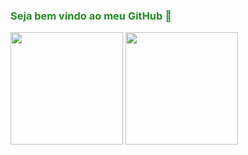 ### <font color=#228B22> Seja bem vindo ao meu GitHub 👋</font>

<!--
**IgorMartSan/IgorMartSan** is a ✨ _special_ ✨ repository because its `README.md` (this file) appears on your GitHub profile.

Here are some ideas to get you started:

- 🌱 I’m currently learning back-end

- 🤔 I’m looking for help with ...
- 💬 Ask me about ...
- 📫 How to reach me: ...
- 😄 Pronouns: ...
- ⚡ Fun fact: ...
-->


<!--<div align="center">-->
  <img height="180em" src="https://github-readme-stats.vercel.app/api?username=IgorMartSan&show_icons=true&theme=merko&include_all_commits=true&count_private=true"/>
  <img height="180em"  src="https://github-readme-stats.vercel.app/api/top-langs/?username=IgorMartSan&layout=compact&langs_count=7&theme=merko"/>
<!--</div>-->
